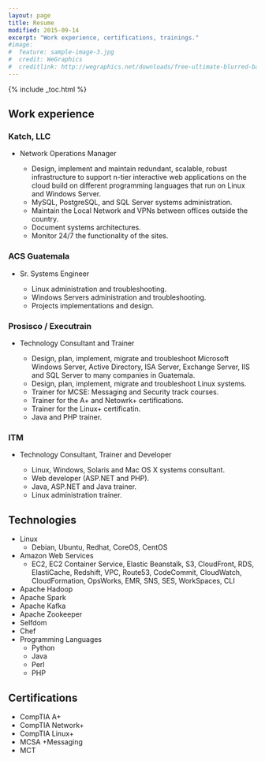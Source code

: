 ```yaml
---
layout: page
title: Resume
modified: 2015-09-14
excerpt: "Work experience, certifications, trainings."
#image:
#  feature: sample-image-3.jpg
#  credit: WeGraphics
#  creditlink: http://wegraphics.net/downloads/free-ultimate-blurred-background-pack/
---
```


{% include _toc.html %}

## Work experience

### Katch, LLC

* Network Operations Manager

    * Design, implement and maintain redundant, scalable, robust infrastructure to support n-tier interactive web applications on the cloud build on different programming languages that run on Linux and Windows Server.
    * MySQL, PostgreSQL, and SQL Server systems administration.
    * Maintain the Local Network and VPNs between offices outside the country.
    * Document systems architectures.
    * Monitor 24/7 the functionality of the sites.

### ACS Guatemala

* Sr. Systems Engineer

    * Linux administration and troubleshooting.
    * Windows Servers administration and troubleshooting.
    * Projects implementations and design.

### Prosisco / Executrain

* Technology Consultant and Trainer

    * Design, plan, implement, migrate and troubleshoot Microsoft Windows Server, Active Directory, ISA Server, Exchange Server, IIS and SQL Server to many companies in Guatemala.
    * Design, plan, implement, migrate and troubleshoot Linux systems.
    * Trainer for MCSE: Messaging and Security track courses.
    * Trainer for the A+ and Netowrk+ certifications.
    * Trainer for the Linux+ certificatin.
    * Java and PHP trainer.

### ITM

* Technology Consultant, Trainer and Developer

    * Linux, Windows, Solaris and Mac OS X systems consultant.
    * Web developer (ASP.NET and PHP).
    * Java, ASP.NET and Java trainer.
    * Linux administration trainer.

## Technologies

* Linux
    * Debian, Ubuntu, Redhat, CoreOS, CentOS
* Amazon Web Services
    * EC2, EC2 Container Service, Elastic Beanstalk, S3, CloudFront, RDS, ElastiCache, Redshift, VPC, Route53, CodeCommit, CloudWatch, CloudFormation, OpsWorks, EMR, SNS, SES, WorkSpaces, CLI
* Apache Hadoop
* Apache Spark
* Apache Kafka
* Apache Zookeeper
* Selfdom
* Chef
* Programming Languages
    * Python
    * Java
    * Perl
    * PHP

## Certifications

* CompTIA A+
* CompTIA Network+
* CompTIA Linux+
* MCSA +Messaging
* MCT

